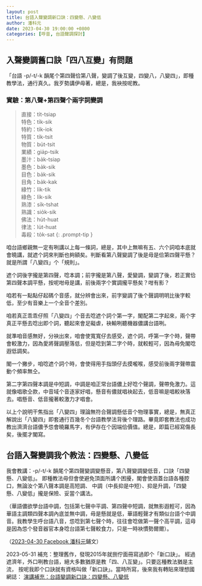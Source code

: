 ```yaml
---
layout: post
title: 台語入聲變調新口訣：四變懸、八變低
author: 潘科元
date: 2023-04-30 19:00:00 +0800
categories: [呼音, 台語聲調探討]
---
```


## 入聲變調舊口訣「四八互變」有問題

「台語 -p/-t/-k 韻尾个第四聲佮第八聲，變調了後互變，四變八，八變四」，即種教學法，通行真久。我歹勢講伊毋著，總是，我袂按呢教。

### 實驗：第八聲+第四聲个兩字詞變調

> 直接：ti̍t-tsiap  
特色：ti̍k-sik  
特約：ti̍k-iok  
特質：ti̍k-tsit  
物質：bu̍t-tsit  
業績：gia̍p-tsik  
墨汁：ba̍k-tsiap  
墨色：ba̍k-sik  
目色：ba̍k-sik  
目角：ba̍k-kak  
綠竹：li̍k-tik  
綠色：li̍k-sik  
熟漆：si̍k-tshat  
熟識：sio̍k-sik  
佛法：hu̍t-huat  
律法：lu̍t-huat  
毒殺：to̍k-sat
{: .prompt-tip }

咱台語鄉親無一定有咧講以上每一條詞，總是，其中上無嘛有五、六个詞咱本底就會曉講，就遮个詞來判斷也夠額矣。判斷看第八聲變調了後是毋是佮第四聲平懸？就是所謂「八變四」个「規則」。

遮个詞後字攏是第四聲，唸本調；前字攏是第八聲，愛變調，變調了後，若正實佮第四聲本調平懸，按呢咁毋是講，前後兩字个實調攏平懸矣？咁有影？

咱若有一點點仔起碼个音感，就分辨會出來，前字變調了後个聲調明明比後字較低，至少有音樂上一个全音个差別。

咱若真正乖乖仔照「八變四」个音去唸遮个詞个第一字，閣配第二字起來，兩个字真正平懸去唸出即个詞，聽起來會足礙虐，袂輸咧聽機器儂講台語咧。

就準咱音感無好，分袂出來，咱會使寬寬仔去感受，遮个詞，呼第一字个時，聲帶會較激力，因為愛將聲調壓落低，但是唸到第二字个時，就較輕可，因為毋免閣唸遐低調矣。

閣一个撇步，咱唸遮个詞个時，會使得用手指頭仔去摸嚨喉，感受前後兩字聲帶震動个頻率無仝。

第二字第四聲本調是中短調，中調是咱正常台語儂上好唸个聲調，聲帶免激力。這就像唱歌仝款，中音域个音逐家好唱，懸音有儂就唱袂起去，低音嘛是唱較袂落去。唱懸音、低音攏著較激力才唱會。

以上个說明干焦指出「八變四」理論無符合聲調懸低音个物理事實，總是，無真正解說出「八變四」即套通行百幾冬个台語教學法背後个理路。畢竟即套教法也成功教出濟濟台語儂予怹會曉羅馬字，有伊存在个因端佮價值。總是，即篇已經寫傷長矣，後擺才閣寫。

## 台語入聲變調我个教法：四變懸、八變低

我會教講：-p/-t/-k 韻尾个第四聲變調變懸音，第八聲變調變低音，口訣「四變懸、八變低」。
即種教法毋但會使避免頂面所講个困擾，閣會使涵蓋台語各種腔口，無論汝个第八聲本調是高短調、
中調（中長抑是中短）、抑是升調，「四變懸、八變低」攏是保險、妥當个講法。

（華語儂欲學台語中調，包括第七聲中平調、第四聲中短調，就無影遐輕可，因為華語主調類四聲本調內底並無中調，毋是懸就是低，華語輕聲才有類似台語个中調音。我教學生呼台語八音，怹唸到第七聲个時，往往會唸做第一聲个高平調，這毋是因為怹个發音器官本身唸台語第七聲較食力，只是一時袂慣勢爾爾）。

（[2023-04-30 Facebook 潘科元](https://www.facebook.com/khoguan/posts/pfbid0gpPk2Qx2MeiwbcfVZf3aU5VHL6pYnPR5Va6J1ijmjY6w97FPiWuP3bei9wiBbn8Tl)鋪文）

2023-05-31 補充：整理舊作，發現2015年就捌佇面冊寫過即个「新口訣」。
經過遮濟年，外口咧教台語，絕大多數猶原是教「四、八互變」。只要迄種教法猶是主流，
按呢我即个口訣就有資格叫做「新口訣」。當時所寫，後來我有轉貼來理想國網誌：
[演講補充：台語變調新口訣：四變懸、八變低](/posts/演講補充-台語入聲變調新口訣-四變懸-八變低/)
